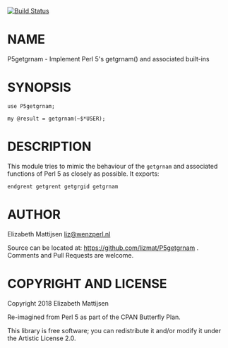 [![Build Status](https://travis-ci.org/lizmat/P5getgrnam.svg?branch=master)](https://travis-ci.org/lizmat/P5getgrnam)

NAME
====

P5getgrnam - Implement Perl 5's getgrnam() and associated built-ins

SYNOPSIS
========

    use P5getgrnam;

    my @result = getgrnam(~$*USER);

DESCRIPTION
===========

This module tries to mimic the behaviour of the `getgrnam` and associated functions of Perl 5 as closely as possible. It exports:

    endgrent getgrent getgrgid getgrnam

AUTHOR
======

Elizabeth Mattijsen <liz@wenzperl.nl>

Source can be located at: https://github.com/lizmat/P5getgrnam . Comments and Pull Requests are welcome.

COPYRIGHT AND LICENSE
=====================

Copyright 2018 Elizabeth Mattijsen

Re-imagined from Perl 5 as part of the CPAN Butterfly Plan.

This library is free software; you can redistribute it and/or modify it under the Artistic License 2.0.

